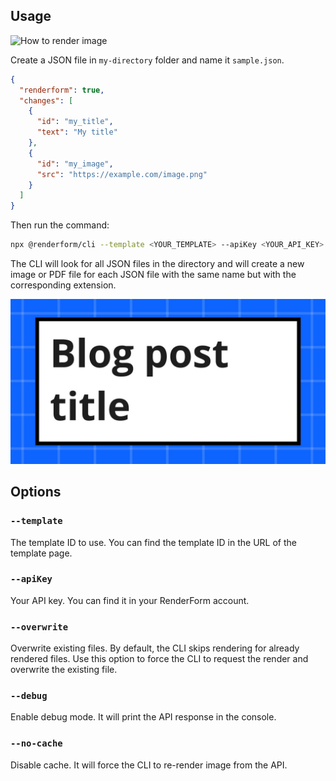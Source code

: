 ## Usage

![How to render image](/readme/rendering.gif)

Create a JSON file in `my-directory` folder and name it `sample.json`.

```json
{
  "renderform": true,
  "changes": [
    {
      "id": "my_title",
      "text": "My title"
    },
    {
      "id": "my_image",
      "src": "https://example.com/image.png"
    }
  ]
}
```

Then run the command:

```bash
npx @renderform/cli --template <YOUR_TEMPLATE> --apiKey <YOUR_API_KEY> ./my-directory
```

The CLI will look for all JSON files in the directory and will create a new image or PDF file for each JSON file with the same name but with the corresponding extension.

![Sample output](/readme/my-blog-post.jpg)

## Options

### `--template`

The template ID to use. You can find the template ID in the URL of the template page.

### `--apiKey`

Your API key. You can find it in your RenderForm account.

### `--overwrite`

Overwrite existing files. By default, the CLI skips rendering for already rendered files. Use this option to force the CLI to request the
render and overwrite the existing file.

### `--debug`

Enable debug mode. It will print the API response in the console.

### `--no-cache`

Disable cache. It will force the CLI to re-render image from the API.


